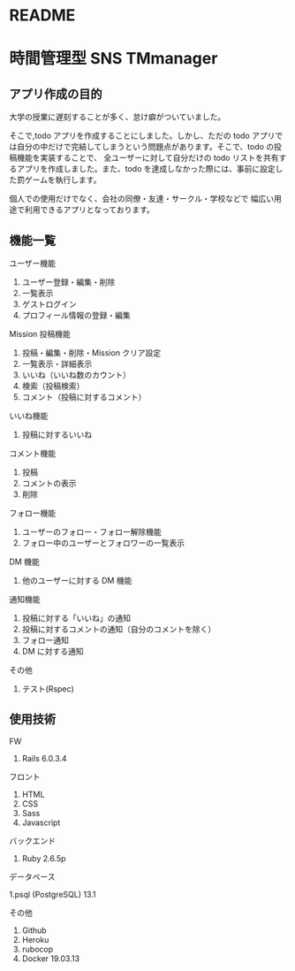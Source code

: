 # README

# 時間管理型 SNS TMmanager

## アプリ作成の目的

大学の授業に遅刻することが多く、怠け癖がついていました。

そこで,todo アプリを作成することにしました。しかし、ただの todo アプリでは自分の中だけで完結してしまうという問題点があります。そこで、todo の投稿機能を実装することで、
全ユーザーに対して自分だけの todo リストを共有するアプリを作成しました。また、todo を達成しなかった際には、事前に設定した罰ゲームを執行します。

個人での使用だけでなく、会社の同僚・友達・サークル・学校などで
幅広い用途で利用できるアプリとなっております。

## 機能一覧

ユーザー機能

1. ユーザー登録・編集・削除
2. 一覧表示
3. ゲストログイン
4. プロフィール情報の登録・編集

Mission 投稿機能

1. 投稿・編集・削除・Mission クリア設定
2. 一覧表示・詳細表示
3. いいね（いいね数のカウント）
4. 検索（投稿検索）
5. コメント（投稿に対するコメント）

いいね機能

1. 投稿に対するいいね

コメント機能

1. 投稿
2. コメントの表示
3. 削除

フォロー機能

1. ユーザーのフォロー・フォロー解除機能
2. フォロー中のユーザーとフォロワーの一覧表示

DM 機能

1. 他のユーザーに対する DM 機能

通知機能

1. 投稿に対する「いいね」の通知
2. 投稿に対するコメントの通知（自分のコメントを除く）
3. フォロー通知
4. DM に対する通知

その他

1. テスト(Rspec)

## 使用技術

FW

1. Rails 6.0.3.4

フロント

1. HTML
2. CSS
3. Sass
4. Javascript

バックエンド

1. Ruby 2.6.5p

データベース

1.psql (PostgreSQL) 13.1

その他

1. Github
2. Heroku
3. rubocop
4. Docker  19.03.13
